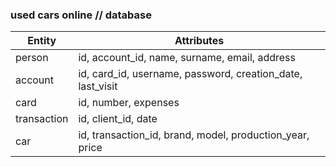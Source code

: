 ### used cars online // database

| Entity      | Attributes                                                 |
| ----------- | ---------------------------------------------------------- |
| person      | id, account_id, name, surname, email, address              |
| account     | id, card_id, username, password, creation_date, last_visit |
| card        | id, number, expenses                                       |
| transaction | id, client_id, date                                        |
| car         | id, transaction_id, brand, model, production_year, price   |


